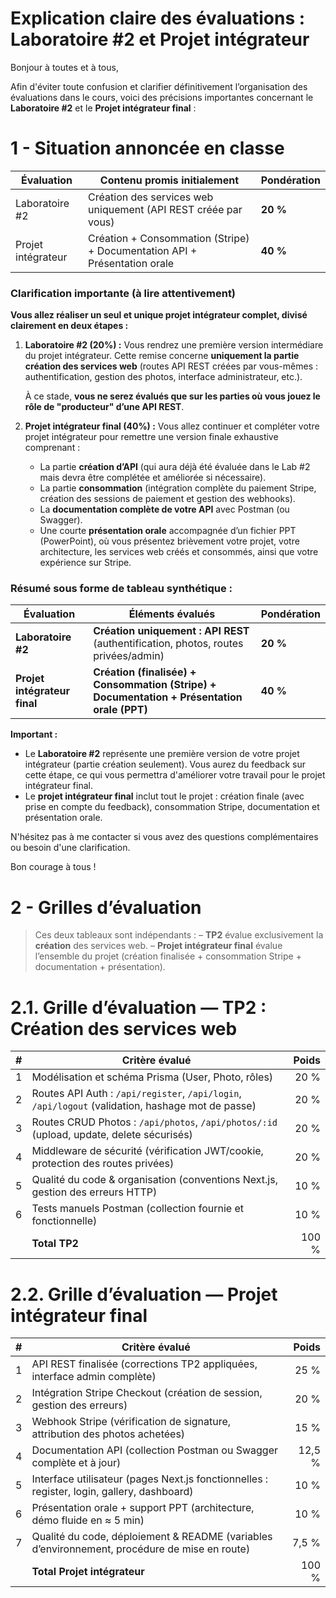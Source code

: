 <h1 id="explication-evaluations">Explication claire des évaluations : Laboratoire #2 et Projet intégrateur</h1>

Bonjour à toutes et à tous,

Afin d'éviter toute confusion et clarifier définitivement l’organisation des évaluations dans le cours, voici des précisions importantes concernant le **Laboratoire #2** et le **Projet intégrateur final** :

# 1 - Situation annoncée en classe

| Évaluation         | Contenu promis initialement                                               | Pondération |
| ------------------ | ------------------------------------------------------------------------- | ----------- |
| Laboratoire #2     | Création des services web uniquement (API REST créée par vous)            | **20 %**    |
| Projet intégrateur | Création + Consommation (Stripe) + Documentation API + Présentation orale | **40 %**    |

### Clarification importante (à lire attentivement)

**Vous allez réaliser un seul et unique projet intégrateur complet, divisé clairement en deux étapes :**

1. **Laboratoire #2 (20%) :**
   Vous rendrez une première version intermédiare du projet intégrateur. Cette remise concerne **uniquement la partie création des services web** (routes API REST créées par vous-mêmes : authentification, gestion des photos, interface administrateur, etc.).

   À ce stade, **vous ne serez évalués que sur les parties où vous jouez le rôle de "producteur" d’une API REST**.

2. **Projet intégrateur final (40%) :**
   Vous allez continuer et compléter votre projet intégrateur pour remettre une version finale exhaustive comprenant :

   * La partie **création d’API** (qui aura déjà été évaluée dans le Lab #2 mais devra être complétée et améliorée si nécessaire).
   * La partie **consommation** (intégration complète du paiement Stripe, création des sessions de paiement et gestion des webhooks).
   * La **documentation complète de votre API** avec Postman (ou Swagger).
   * Une courte **présentation orale** accompagnée d’un fichier PPT (PowerPoint), où vous présentez brièvement votre projet, votre architecture, les services web créés et consommés, ainsi que votre expérience sur Stripe.

### Résumé sous forme de tableau synthétique :

| Évaluation                   | Éléments évalués                                                                            | Pondération |
| ---------------------------- | ------------------------------------------------------------------------------------------- | ----------- |
| **Laboratoire #2**           | **Création uniquement : API REST** (authentification, photos, routes privées/admin)         | **20 %**   |
| **Projet intégrateur final** | **Création (finalisée) + Consommation (Stripe) + Documentation + Présentation orale (PPT)** | **40 %**   |

**Important :**

* Le **Laboratoire #2** représente une première version de votre projet intégrateur (partie création seulement). Vous aurez du feedback sur cette étape, ce qui vous permettra d'améliorer votre travail pour le projet intégrateur final.
* Le **projet intégrateur final** inclut tout le projet : création finale (avec prise en compte du feedback), consommation Stripe, documentation et présentation orale.

N'hésitez pas à me contacter si vous avez des questions complémentaires ou besoin d'une clarification.

Bon courage à tous !




# 2 - Grilles d’évaluation 

> Ces deux tableaux sont indépendants :
> – **TP2** évalue exclusivement la **création** des services web.
> – **Projet intégrateur final** évalue l’ensemble du projet (création finalisée + consommation Stripe + documentation + présentation).



# 2.1. Grille d’évaluation — **TP2 : Création des services web**

| # | Critère évalué                                                                                     | Poids |
| - | -------------------------------------------------------------------------------------------------- | ----: |
| 1 | Modélisation et schéma Prisma (User, Photo, rôles)                                                 |  20 % |
| 2 | Routes API Auth : `/api/register`, `/api/login`, `/api/logout`  (validation, hashage mot de passe) |  20 % |
| 3 | Routes CRUD Photos : `/api/photos`, `/api/photos/:id` (upload, update, delete sécurisés)           |  20 % |
| 4 | Middleware de sécurité (vérification JWT/cookie, protection des routes privées)                    |  20 % |
| 5 | Qualité du code & organisation (conventions Next.js, gestion des erreurs HTTP)                     |  10 % |
| 6 | Tests manuels Postman (collection fournie et fonctionnelle)                                        |  10 % |
|   | **Total TP2**                                                                                      | 100 % |



# 2.2. Grille d’évaluation — **Projet intégrateur final**

| # | Critère évalué                                                                                |  Poids |
| - | --------------------------------------------------------------------------------------------- | -----: |
| 1 | API REST finalisée (corrections TP2 appliquées, interface admin complète)                     |   25 % |
| 2 | Intégration Stripe Checkout (création de session, gestion des erreurs)                        |   20 % |
| 3 | Webhook Stripe (vérification de signature, attribution des photos achetées)                   |   15 % |
| 4 | Documentation API (collection Postman ou Swagger complète et à jour)                          | 12,5 % |
| 5 | Interface utilisateur (pages Next.js fonctionnelles : register, login, gallery, dashboard)    |   10 % |
| 6 | Présentation orale + support PPT (architecture, démo fluide en ≈ 5 min)                       |   10 % |
| 7 | Qualité du code, déploiement & README (variables d’environnement, procédure de mise en route) |  7,5 % |
|   | **Total Projet intégrateur**                                                                  |  100 % |



